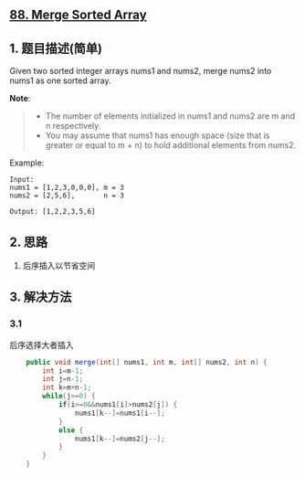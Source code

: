 ## [88. Merge Sorted Array](https://leetcode-cn.com/problems/merge-sorted-array/)

## 1. 题目描述(简单)

Given two sorted integer arrays nums1 and nums2, merge nums2 into nums1 as one sorted array.

**Note**:
> - The number of elements initialized in nums1 and nums2 are m and n respectively.
> - You may assume that nums1 has enough space (size that is greater or equal to m + n) to hold additional elements from nums2.

Example:
```
Input:
nums1 = [1,2,3,0,0,0], m = 3
nums2 = [2,5,6],       n = 3

Output: [1,2,2,3,5,6]
```

## 2. 思路
1. 后序插入以节省空间

## 3. 解决方法

### 3.1
后序选择大者插入

```java
    public void merge(int[] nums1, int m, int[] nums2, int n) {
    	int i=m-1;
    	int j=n-1;
    	int k=m+n-1;
    	while(j>=0) {
    		if(i>=0&&nums1[i]>nums2[j]) {
    			nums1[k--]=nums1[i--];
    		}
    		else {
    			nums1[k--]=nums2[j--];
    		}
    	}
    }
```



